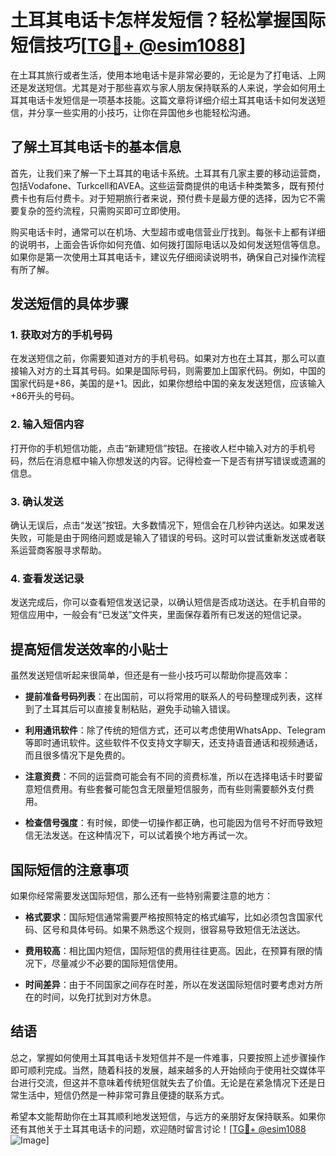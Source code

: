 # 土耳其电话卡怎样发短信？轻松掌握国际短信技巧[[TG💪+ @esim1088](https://t.me/s/esim1088)]

在土耳其旅行或者生活，使用本地电话卡是非常必要的，无论是为了打电话、上网还是发送短信。尤其是对于那些喜欢与家人朋友保持联系的人来说，学会如何用土耳其电话卡发短信是一项基本技能。这篇文章将详细介绍土耳其电话卡如何发送短信，并分享一些实用的小技巧，让你在异国他乡也能轻松沟通。

## 了解土耳其电话卡的基本信息

首先，让我们来了解一下土耳其的电话卡系统。土耳其有几家主要的移动运营商，包括Vodafone、Turkcell和AVEA。这些运营商提供的电话卡种类繁多，既有预付费卡也有后付费卡。对于短期旅行者来说，预付费卡是最方便的选择，因为它不需要复杂的签约流程，只需购买即可立即使用。

购买电话卡时，通常可以在机场、大型超市或电信营业厅找到。每张卡上都有详细的说明书，上面会告诉你如何充值、如何拨打国际电话以及如何发送短信等信息。如果你是第一次使用土耳其电话卡，建议先仔细阅读说明书，确保自己对操作流程有所了解。

## 发送短信的具体步骤

### 1. 获取对方的手机号码

在发送短信之前，你需要知道对方的手机号码。如果对方也在土耳其，那么可以直接输入对方的土耳其号码。如果是国际号码，则需要加上国家代码。例如，中国的国家代码是+86，美国的是+1。因此，如果你想给中国的亲友发送短信，应该输入+86开头的号码。

### 2. 输入短信内容

打开你的手机短信功能，点击“新建短信”按钮。在接收人栏中输入对方的手机号码，然后在消息框中输入你想发送的内容。记得检查一下是否有拼写错误或遗漏的信息。

### 3. 确认发送

确认无误后，点击“发送”按钮。大多数情况下，短信会在几秒钟内送达。如果发送失败，可能是由于网络问题或是输入了错误的号码。这时可以尝试重新发送或者联系运营商客服寻求帮助。

### 4. 查看发送记录

发送完成后，你可以查看短信发送记录，以确认短信是否成功送达。在手机自带的短信应用中，一般会有“已发送”文件夹，里面保存着所有已发送的短信记录。

## 提高短信发送效率的小贴士

虽然发送短信听起来很简单，但还是有一些小技巧可以帮助你提高效率：

- **提前准备号码列表**：在出国前，可以将常用的联系人的号码整理成列表，这样到了土耳其后可以直接复制粘贴，避免手动输入错误。
  
- **利用通讯软件**：除了传统的短信方式，还可以考虑使用WhatsApp、Telegram等即时通讯软件。这些软件不仅支持文字聊天，还支持语音通话和视频通话，而且很多情况下是免费的。

- **注意资费**：不同的运营商可能会有不同的资费标准，所以在选择电话卡时要留意短信费用。有些套餐可能包含无限量短信服务，而有些则需要额外支付费用。

- **检查信号强度**：有时候，即使一切操作都正确，也可能因为信号不好而导致短信无法发送。在这种情况下，可以试着换个地方再试一次。

## 国际短信的注意事项

如果你经常需要发送国际短信，那么还有一些特别需要注意的地方：

- **格式要求**：国际短信通常需要严格按照特定的格式编写，比如必须包含国家代码、区号和具体号码。如果不熟悉这个规则，很容易导致短信无法送达。

- **费用较高**：相比国内短信，国际短信的费用往往更高。因此，在预算有限的情况下，尽量减少不必要的国际短信使用。

- **时间差异**：由于不同国家之间存在时差，所以在发送国际短信时要考虑对方所在的时间，以免打扰到对方休息。

## 结语

总之，掌握如何使用土耳其电话卡发短信并不是一件难事，只要按照上述步骤操作即可顺利完成。当然，随着科技的发展，越来越多的人开始倾向于使用社交媒体平台进行交流，但这并不意味着传统短信就失去了价值。无论是在紧急情况下还是日常生活中，短信仍然是一种非常可靠且便捷的联系方式。

希望本文能帮助你在土耳其顺利地发送短信，与远方的亲朋好友保持联系。如果你还有其他关于土耳其电话卡的问题，欢迎随时留言讨论！[[TG💪+ @esim1088](https://t.me/s/esim1088) ![Image](https://i.postimg.cc/4NQfJmqS/Snipaste-2025-05-13-00-14-12.png)]